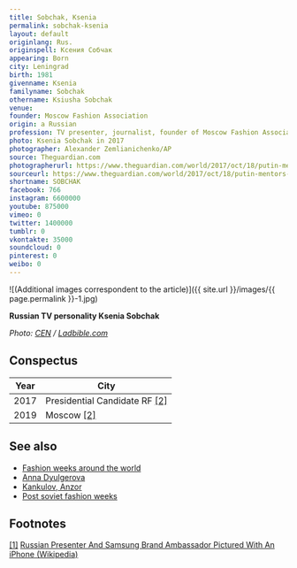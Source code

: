 ```yaml
---
title: Sobchak, Ksenia
permalink: sobchak-ksenia
layout: default
originlang: Rus.
originspell: Ксения Собчак
appearing: Born
city: Leningrad
birth: 1981
givenname: Ksenia
familyname: Sobchak
othername: Ksiusha Sobchak
venue:
founder: Moscow Fashion Association
origin: a Russian
profession: TV presenter, journalist, founder of Moscow Fashion Association
photo: Ksenia Sobchak in 2017
photographer: Alexander Zemlianichenko/AP
source: Theguardian.com
photographerurl: https://www.theguardian.com/world/2017/oct/18/putin-mentors-daughter-ksenia-sobchak-to-run-for-president
sourceurl: https://www.theguardian.com/world/2017/oct/18/putin-mentors-daughter-ksenia-sobchak-to-run-for-president
shortname: SOBCHAK
facebook: 766
instagram: 6600000
youtube: 875000
vimeo: 0
twitter: 1400000
tumblr: 0
vkontakte: 35000
soundcloud: 0
pinterest: 0
weibo: 0
---
```


<!---
To edit top block see
icon "Meta Data"
on right menu
Full edit instructions
indexmod.gq/edit
-->

![(Additional images correspondent to the article)]({{ site.url }}/images/{{ page.permalink }}-1.jpg)

**Russian TV personality Ksenia Sobchak**

*Photo: [CEN](https://www.ladbible.com/news/weird-russian-presenter-and-samsung-brand-ambassador-pictured-with-an-iphone-20181018?fbclid=IwAR2JlM2AhXEaea9HA0n1bk4Hw6Bpt3WYsLUplriCcmNJJ4GuU2bLJoelOdw) / [Ladbible.com](https://www.ladbible.com/news/weird-russian-presenter-and-samsung-brand-ambassador-pictured-with-an-iphone-20181018?fbclid=IwAR2JlM2AhXEaea9HA0n1bk4Hw6Bpt3WYsLUplriCcmNJJ4GuU2bLJoelOdw)*

## Сonspectus

|Year|City|
|-|-|
|2017|Presidential Candidate RF <span id="a2">[\[2\]](#f2)</span>|
|2019|Moscow <span id="a2">[\[2\]](#f2)</span>|

## See also

+ [Fashion weeks around the world](fashion-weeks-around-the-world)
+ [Anna Dyulgerova](dyulgerova-anna)
+ [Kankulov, Anzor](kankulov-anzor)
+ [Post soviet fashion weeks](post-soviet-fashion-weeks)

## Footnotes

[[1]](#a1) <span id="f1"></span> [Russian Presenter And Samsung Brand Ambassador Pictured With An iPhone (Wikipedia)](index)
